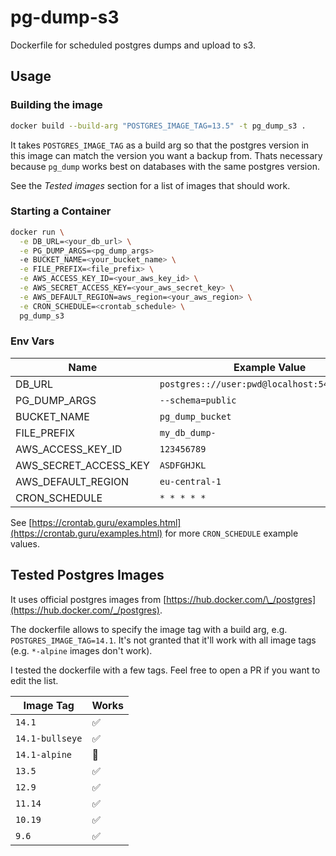 # pg-dump-s3

Dockerfile for scheduled postgres dumps and upload to s3.

## Usage

### Building the image

```bash
docker build --build-arg "POSTGRES_IMAGE_TAG=13.5" -t pg_dump_s3 .
```

It takes `POSTGRES_IMAGE_TAG` as a build arg so that the postgres version in this image can match the version you want a backup from.
Thats necessary because `pg_dump` works best on databases with the same postgres version.

See the _Tested images_ section for a list of images that should work.

### Starting a Container

```bash
docker run \
  -e DB_URL=<your_db_url> \
  -e PG_DUMP_ARGS=<pg_dump_args>
  -e BUCKET_NAME=<your_bucket_name> \
  -e FILE_PREFIX=<file_prefix> \
  -e AWS_ACCESS_KEY_ID=<your_aws_key_id> \
  -e AWS_SECRET_ACCESS_KEY=<your_aws_secret_key> \
  -e AWS_DEFAULT_REGION=aws_region=<your_aws_region> \
  -e CRON_SCHEDULE=<crontab_schedule> \
  pg_dump_s3
```

### Env Vars

| Name                  | Example Value                                 | Required |
| --------------------- | --------------------------------------------- | -------- |
| DB_URL                | `postgres:://user:pwd@localhost:5432/db_name` | yes      |
| PG_DUMP_ARGS          | `--schema=public`                             | no       |
| BUCKET_NAME           | `pg_dump_bucket`                              | yes      |
| FILE_PREFIX           | `my_db_dump-`                                 | no       |
| AWS_ACCESS_KEY_ID     | `123456789`                                   | yes      |
| AWS_SECRET_ACCESS_KEY | `ASDFGHJKL`                                   | yes      |
| AWS_DEFAULT_REGION    | `eu-central-1`                                | yes      |
| CRON_SCHEDULE         | `* * * * *`                                   | yes      |

See [https://crontab.guru/examples.html](https://crontab.guru/examples.html) for more `CRON_SCHEDULE` example values.

## Tested Postgres Images

It uses official postgres images from [https://hub.docker.com/\_/postgres](https://hub.docker.com/_/postgres).

The dockerfile allows to specify the image tag with a build arg, e.g. `POSTGRES_IMAGE_TAG=14.1`.
It's not granted that it'll work with all image tags (e.g. `*-alpine` images don't work).

I tested the dockerfile with a few tags.
Feel free to open a PR if you want to edit the list.

| Image Tag       | Works |
| --------------- | ----- |
| `14.1`          | ✅    |
| `14.1-bullseye` | ✅    |
| `14.1-alpine`   | 🚫    |
| `13.5`          | ✅    |
| `12.9`          | ✅    |
| `11.14`         | ✅    |
| `10.19`         | ✅    |
| `9.6`           | ✅    |
